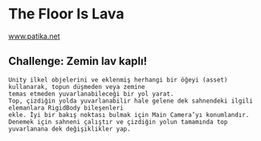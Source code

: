 # The Floor Is Lava
www.patika.net

## Challenge: Zemin lav kaplı!
    Unity ilkel objelerini ve eklenmiş herhangi bir öğeyi (asset) kullanarak, topun düşmeden veya zemine 
    temas etmeden yuvarlanabileceği bir yol yarat.
    Top, çizdiğin yolda yuvarlanabilir hale gelene dek sahnendeki ilgili elemanlara RigidBody bileşenleri
    ekle. İyi bir bakış noktası bulmak için Main Camera’yı konumlandır.
    Denemek için sahneni çalıştır ve çizdiğin yolun tamamında top yuvarlanana dek değişiklikler yap.
